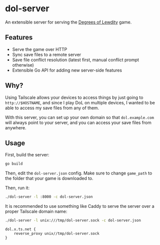 # dol-server

An extensible server for serving the [Degrees of
Lewdity](https://www.vrelnir.com/) game.

## Features

- Serve the game over HTTP
- Sync save files to a remote server
- Save file conflict resolution (latest first, manual conflict prompt otherwise)
- Extensible Go API for adding new server-side features

## Why?

Using Tailscale allows your devices to access things by just going to
`http://$HOSTNAME`, and since I play DoL on multiple devices, I wanted to be
able to access my save files from any of them.

With this server, you can set up your own domain so that `dol.example.com` will
always point to your server, and you can access your save files from anywhere.

## Usage

First, build the server:

```sh
go build
```

Then, edit the `dol-server.json` config. Make sure to change `game_path` to the
folder that your game is downloaded to.

Then, run it:

```sh
./dol-server -l :8000 -c dol-server.json
```

It is recommended to use something like Caddy to serve the server over a proper
Tailscale domain name:

```sh
./dol-server -l unix:///tmp/dol-server.sock -c dol-server.json
```

```
dol.x.ts.net {
    reverse_proxy unix//tmp/dol-server.sock
}
```
